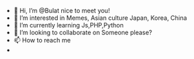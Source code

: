 - 👋 Hi, I’m @Bulat nice to meet you!
- 👀 I’m interested in  Memes, Asian culture Japan, Korea, China
- 🌱 I’m currently learning Js,PHP,Python
- 💞️ I’m looking to collaborate on Someone please?
- 📫 How to reach me 
-  
<!---
ShineBulate/ShineBulate is a ✨ special ✨ repository because its `README.md` (this file) appears on your GitHub profile.
You can click the Preview link to take a look at your changes.
--->
